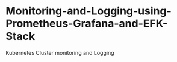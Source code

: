 # Monitoring-and-Logging-using-Prometheus-Grafana-and-EFK-Stack
Kubernetes Cluster monitoring and Logging
